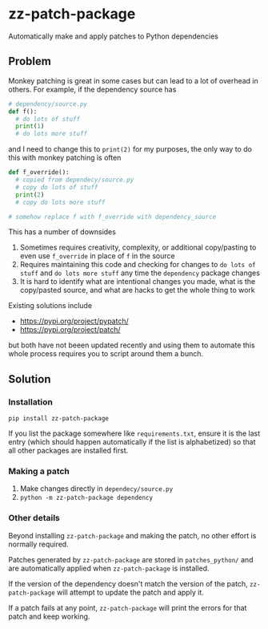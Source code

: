 # zz-patch-package
Automatically make and apply patches to Python dependencies

## Problem

Monkey patching is great in some cases but can lead to a lot of overhead in others. For example, if the dependency source has

```py
# dependency/source.py
def f():
  # do lots of stuff
  print(1)
  # do lots more stuff
```

and I need to change this to `print(2)` for my purposes, the only way to do this with monkey patching is often

```py
def f_override():
  # copied from dependecy/source.py
  # copy do lots of stuff
  print(2)
  # copy do lots more stuff

# somehow replace f with f_override with dependency_source
```

This has a number of downsides

1. Sometimes requires creativity, complexity, or additional copy/pasting to even use `f_override` in place of `f` in the source
1. Requires maintaining this code and checking for changes to `do lots of stuff` and `do lots more stuff` any time the `dependency` package changes
1. It is hard to identify what are intentional changes you made, what is the copy/pasted source, and what are hacks to get the whole thing to work

Existing solutions include

- https://pypi.org/project/pypatch/
- https://pypi.org/project/patch/

but both have not beeen updated recently and using them to automate this whole process requires you to script around them a bunch.


## Solution

### Installation

`pip install zz-patch-package`

If you list the package somewhere like `requirements.txt`, ensure it is the last entry (which should happen automatically if the list is alphabetized) so that all other packages are installed first.


### Making a patch

1. Make changes directly in `dependecy/source.py`
1. `python -m zz-patch-package dependency`


### Other details

Beyond installing `zz-patch-package` and making the patch, no other effort is normally required.

Patches generated by `zz-patch-package` are stored in `patches_python/` and are automatically applied when `zz-patch-package` is installed.

If the version of the dependency doesn't match the version of the patch, `zz-patch-package` will attempt to update the patch and apply it.

If a patch fails at any point, `zz-patch-package` will print the errors for that patch and keep working.

